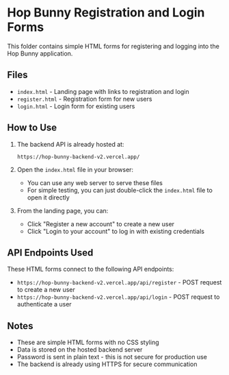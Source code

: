 # Hop Bunny Registration and Login Forms

This folder contains simple HTML forms for registering and logging into the Hop Bunny application.

## Files

- `index.html` - Landing page with links to registration and login
- `register.html` - Registration form for new users
- `login.html` - Login form for existing users

## How to Use

1. The backend API is already hosted at:
   ```
   https://hop-bunny-backend-v2.vercel.app/
   ```

2. Open the `index.html` file in your browser:
   - You can use any web server to serve these files
   - For simple testing, you can just double-click the `index.html` file to open it directly

3. From the landing page, you can:
   - Click "Register a new account" to create a new user
   - Click "Login to your account" to log in with existing credentials

## API Endpoints Used

These HTML forms connect to the following API endpoints:

- `https://hop-bunny-backend-v2.vercel.app/api/register` - POST request to create a new user
- `https://hop-bunny-backend-v2.vercel.app/api/login` - POST request to authenticate a user

## Notes

- These are simple HTML forms with no CSS styling
- Data is stored on the hosted backend server
- Password is sent in plain text - this is not secure for production use
- The backend is already using HTTPS for secure communication 